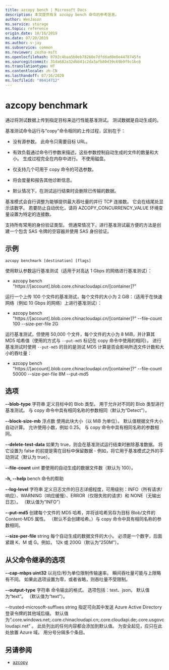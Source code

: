 ```yaml
---
title: azcopy bench | Microsoft Docs
description: 本文提供有关 azcopy bench 命令的参考信息。
author: WenJason
ms.service: storage
ms.topic: reference
origin.date: 10/16/2019
ms.date: 07/20/2019
ms.author: v-jay
ms.subservice: common
ms.reviewer: zezha-msft
ms.openlocfilehash: 0792c4baa5b0eb78260e7dfddad0e0e4478745fe
ms.sourcegitcommit: 31da682a32dbb41c2da3afb80d39c69b9f9c1bc6
ms.translationtype: HT
ms.contentlocale: zh-CN
ms.lasthandoff: 07/16/2020
ms.locfileid: "86414712"
---
```

# <a name="azcopy-benchmark"></a>azcopy benchmark

通过将测试数据上传到指定目标来运行性能基准测试。 测试数据是自动生成的。

基准测试命令运行与“copy”命令相同的上传过程，区别在于：

  - 没有源参数。  此命令只需要目标 URL。 
  
  - 有效负载通过命令行参数来描述，这些参数控制自动生成的文件的数量和大小。 生成过程完全在内存中进行。 不使用磁盘。
  
  - 仅支持几个可用于 copy 命令的可选参数。
  
  - 将会度量和报告其他诊断信息。
  
  - 默认情况下，在测试运行结束时会删除已传输的数据。

基准模式会自行调整为能够提供最大吞吐量的并行 TCP 连接数。 它会在结尾处显示该数字。 若要防止自动优化，请将 AZCOPY_CONCURRENCY_VALUE 环境变量设置为特定的连接数。

支持所有常用的身份验证类型。 但通常情况下，进行基准测试最方便的方法是创建一个包含 SAS 令牌的空容器并使用 SAS 身份验证。

## <a name="examples"></a>示例

```azcopy
azcopy benchmark [destination] [flags]
```

使用默认参数运行基准测试（适用于对高达 1 Gbps 的网络进行基准测试）：

- azcopy bench "https://[account].blob.core.chinacloudapi.cn/[container]?<SAS>"

运行一个上传 100 个文件的基准测试，每个文件的大小为 2 GiB：（适用于在快速网络（例如 10 Gbps 的网络）上进行基准测试）：

- azcopy bench "https://[account].blob.core.chinacloudapi.cn/[container]?<SAS>" --file-count 100 --size-per-file 2G

运行基准测试，但使用 50,000 个文件，每个文件的大小为 8 MiB，并计算其 MD5 哈希值（使用的方式与 `--put-md5` 标记在 copy 命令中使用的相同）。 进行基准测试时使用 `--put-md5` 的目的是测试 MD5 计算是否会影响所选文件计数和大小的吞吐量：

- azcopy bench "https://[account].blob.core.chinacloudapi.cn/[container]?<SAS>" --file-count 50000 --size-per-file 8M --put-md5

## <a name="options"></a>选项

**--blob-type** 字符串  定义目标中的 Blob 类型。 用于允许对不同的 Blob 类型进行基准测试。 与 copy 命令中具有相同名称的参数相同（默认为“Detect”）。

**--block-size-mb** 浮点数  使用此块大小（以 MiB 为单位）。 默认值根据文件大小自动计算。 允许使用小数，例如 0.25。 与 copy 命令中具有相同名称的参数相同。

**--delete-test-data**  如果为 true，则会在基准测试运行结束时删除基准数据。  将它设置为 false 的前提是需在目标中保留数据 - 例如，将它用于基准模式之外的手动测试（默认为 true）。

**--file-count** uint  要使用的自动生成的数据文件数（默认为 100）。

**-h, --help**  bench 命令的帮助

**--log-level** 字符串 定义日志文件的日志详细程度，可用级别：INFO（所有请求/响应）、WARNING（响应缓慢）、ERROR（仅限失败的请求）和 NONE（无输出日志）。 （默认值为“INFO”）

**--put-md5**  创建每个文件的 MD5 哈希，并将该哈希另存为目标 Blob/文件的 Content-MD5 属性。 （默认不会创建哈希。）与 copy 命令中具有相同名称的参数相同。

**--size-per-file** string   每个自动生成的数据文件的大小。 必须是一个数字，后面紧跟 K、M 或 G。例如， 12k 或 200G（默认为“250M”）。

## <a name="options-inherited-from-parent-commands"></a>从父命令继承的选项

**--cap-mbps uint32**  以兆位/秒为单位限制传输速率。 瞬间吞吐量可能与上限略有不同。 如果此选项设置为零，或者省略，则吞吐量不受限制。

**--output-type** 字符串  命令输出的格式。 选项包括：text、json。 默认值为“text”。 （默认值为“text”）。

--trusted-microsoft-suffixes string 指定可向其中发送 Azure Active Directory 登录令牌的其他域后缀。  默认值为“.core.windows.net;.core.chinacloudapi.cn;.core.cloudapi.de;.core.usgovcloudapi.net” 。 此处列出的任何内容都会添加到默认值。 为安全起见，应只在此处放置 Azure 域。 用分号分隔多个条目。

## <a name="see-also"></a>另请参阅

- [azcopy](storage-ref-azcopy.md)
